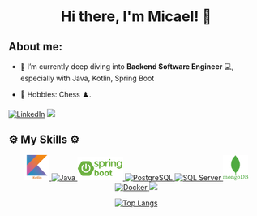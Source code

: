 <h1 align="center">Hi there, I'm Micael! 👋</h1>



## About me:

- 🔭 I’m currently deep diving into **Backend Software Engineer** 💻, especially with Java, Kotlin, Spring Boot
 <!--- 🌱 Currently learning Kubernetes -->
- 🤗 Hobbies: Chess ♟️.
<!-- - 📫 How to reach me: micael.lobo@proton.me, and my [LinkedIn](https://linkedin.com/in/micaellobo) -->
[![LinkedIn](https://img.shields.io/badge/LinkedIn-%230077B5.svg?logo=linkedin&logoColor=white)](https://linkedin.com/in/micaellobo) 
<a href="mailto:micael.lobo@proton.me"><img src="https://img.shields.io/badge/-micael.lobo@proton.me-D14836?style=flat&logo=mailgun&logoColor=white"/></a>

## ⚙️ My Skills ⚙️
<p align="center">
 <a href="#">
    <img width="50" src="assets/iconizer-kotlin-original.svg" alt="Kotlin" title="Kotlin" />
    <img width="50" src="https://cdn.jsdelivr.net/gh/devicons/devicon@latest/icons/java/java-original-wordmark.svg" alt="Java" title="Java"/>
    <img width="90" src="assets/spring-boot.png" alt="Spring Boot" title="Spring Boot" />
    <img width="50" src="https://cdn.jsdelivr.net/gh/devicons/devicon@latest/icons/postgresql/postgresql-plain-wordmark.svg" alt="PostgreSQL" title="PostgreSQL"/>
    <img width="50" src="https://cdn.jsdelivr.net/gh/devicons/devicon@latest/icons/microsoftsqlserver/microsoftsqlserver-plain-wordmark.svg" title="SQL Server" />
    <img width="50" src="assets/mongodb.png" alt="MongoDB" title="MongoDB"/>
    <img width="50" src="https://cdn.jsdelivr.net/gh/devicons/devicon@latest/icons/docker/docker-plain-wordmark.svg" alt="Docker" title="Docker"/>
    <img width="50" src="https://cdn.jsdelivr.net/gh/devicons/devicon@latest/icons/python/python-original-wordmark.svg" />
  <a href="#">
</p>

<p align="center">
  <a href="#">
    <!-- <img src="https://github-readme-stats.vercel.app/api?username=micaellobo&theme=onedark&show_icons=true&hide_rank=true&custom_title=Stats&count_private=true&hide_border=true&hide=issues&line_height=24&bg_color=0d1117" alt="Github stats" /> -->
    <img src="https://github-readme-stats.vercel.app/api/top-langs/?username=micaellobo&layout=compact&theme=dark&count_private&hide_border=true&bg_color=0d1117" alt="Top Langs">
  </a>
</p>
